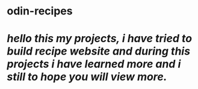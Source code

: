 # odin-recipes
# ***hello this my projects, i have tried to build recipe website and during this projects i have learned more and i still to hope you will view more.***
